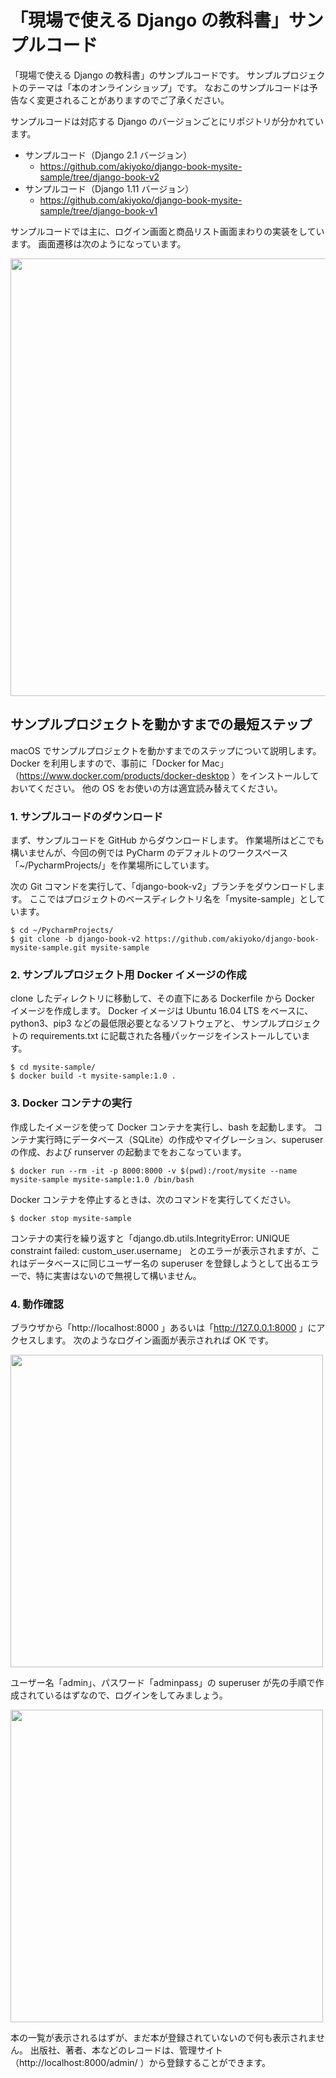 # 「現場で使える Django の教科書」サンプルコード

「現場で使える Django の教科書」のサンプルコードです。
サンプルプロジェクトのテーマは「本のオンラインショップ」です。
なおこのサンプルコードは予告なく変更されることがありますのでご了承ください。

サンプルコードは対応する Django のバージョンごとにリポジトリが分かれています。

* サンプルコード（Django 2.1 バージョン）
  * https://github.com/akiyoko/django-book-mysite-sample/tree/django-book-v2
* サンプルコード（Django 1.11 バージョン）
  * https://github.com/akiyoko/django-book-mysite-sample/tree/django-book-v1

サンプルコードでは主に、ログイン画面と商品リスト画面まわりの実装をしています。
画面遷移は次のようになっています。

<img width="700" src="https://user-images.githubusercontent.com/1287113/44252736-26f10c80-a238-11e8-9b30-87ebeff5b7bb.png">


## サンプルプロジェクトを動かすまでの最短ステップ

macOS でサンプルプロジェクトを動かすまでのステップについて説明します。
Docker を利用しますので、事前に「Docker for Mac」（https://www.docker.com/products/docker-desktop ）をインストールしておいてください。
他の OS をお使いの方は適宜読み替えてください。


### 1. サンプルコードのダウンロード

まず、サンプルコードを GitHub からダウンロードします。
作業場所はどこでも構いませんが、今回の例では PyCharm のデフォルトのワークスペース「~/PycharmProjects/」を作業場所にしています。

次の Git コマンドを実行して、「django-book-v2」ブランチをダウンロードします。
ここではプロジェクトのベースディレクトリ名を「mysite-sample」としています。

```
$ cd ~/PycharmProjects/
$ git clone -b django-book-v2 https://github.com/akiyoko/django-book-mysite-sample.git mysite-sample
```


### 2. サンプルプロジェクト用 Docker イメージの作成

clone したディレクトリに移動して、その直下にある Dockerfile から Docker イメージを作成します。
Docker イメージは Ubuntu 16.04 LTS をベースに、python3、pip3 などの最低限必要となるソフトウェアと、
サンプルプロジェクトの requirements.txt に記載された各種パッケージをインストールしています。

```
$ cd mysite-sample/
$ docker build -t mysite-sample:1.0 .
```


### 3. Docker コンテナの実行

作成したイメージを使って Docker コンテナを実行し、bash を起動します。
コンテナ実行時にデータベース（SQLite）の作成やマイグレーション、superuser の作成、および runserver の起動までをおこなっています。

```
$ docker run --rm -it -p 8000:8000 -v $(pwd):/root/mysite --name mysite-sample mysite-sample:1.0 /bin/bash
```

Docker コンテナを停止するときは、次のコマンドを実行してください。

```
$ docker stop mysite-sample
```

コンテナの実行を繰り返すと「django.db.utils.IntegrityError: UNIQUE constraint failed: custom_user.username」
とのエラーが表示されますが、これはデータベースに同じユーザー名の superuser を登録しようとして出るエラーで、特に実害はないので無視して構いません。


### 4. 動作確認

ブラウザから「http://localhost:8000 」あるいは「http://127.0.0.1:8000 」にアクセスします。
次のようなログイン画面が表示されれば OK です。

<img width="500" src="https://user-images.githubusercontent.com/1287113/44251734-71708a00-a234-11e8-8fdb-7fae24cc06ae.png">

ユーザー名「admin」、パスワード「adminpass」の superuser が先の手順で作成されているはずなので、ログインをしてみましょう。

<img width="500" src="https://user-images.githubusercontent.com/1287113/44251735-71708a00-a234-11e8-82f6-aa321c69fff3.png">

本の一覧が表示されるはずが、まだ本が登録されていないので何も表示されません。
出版社、著者、本などのレコードは、管理サイト（http://localhost:8000/admin/ ）から登録することができます。
